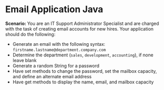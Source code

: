 
# Email Application Java

**Scenario:** You are an IT Support Administrator Specialist and are charged with the task of creating email accounts for new hires. Your application should do the following:

- Generate an email with the following syntax: `firstname.lastname@department.company.com`
- Determine the department (`sales`, `development`, `accounting`), if none leave blank
- Generate a random String for a password
- Have set methods to change the password, set the mailbox capacity, and define an alternate email address
- Have get methods to display the name, email, and mailbox capacity
